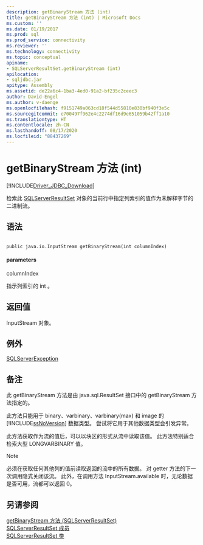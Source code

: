 ```yaml
---
description: getBinaryStream 方法 (int)
title: getBinaryStream 方法 (int) | Microsoft Docs
ms.custom: ''
ms.date: 01/19/2017
ms.prod: sql
ms.prod_service: connectivity
ms.reviewer: ''
ms.technology: connectivity
ms.topic: conceptual
apiname:
- SQLServerResultSet.getBinaryStream (int)
apilocation:
- sqljdbc.jar
apitype: Assembly
ms.assetid: de22a6c4-1ba3-4ed0-91a2-bf235c2ceec3
author: David-Engel
ms.author: v-daenge
ms.openlocfilehash: f9151749a063cd18f544d55810e830bf940f3e5c
ms.sourcegitcommit: e700497f962e4c2274df16d9e651059b42ff1a10
ms.translationtype: HT
ms.contentlocale: zh-CN
ms.lasthandoff: 08/17/2020
ms.locfileid: "88437269"
---
```

# <a name="getbinarystream-method-int"></a>getBinaryStream 方法 (int)
[!INCLUDE[Driver_JDBC_Download](../../../includes/driver_jdbc_download.md)]

  检索此 [SQLServerResultSet](../../../connect/jdbc/reference/sqlserverresultset-class.md) 对象的当前行中指定列索引的值作为未解释字节的二进制流。  
  
## <a name="syntax"></a>语法  
  
```  
  
public java.io.InputStream getBinaryStream(int columnIndex)  
```  
  
#### <a name="parameters"></a>parameters  
 columnIndex   
  
 指示列索引的 int  。  
  
## <a name="return-value"></a>返回值  
 InputStream 对象。  
  
## <a name="exceptions"></a>例外  
 [SQLServerException](../../../connect/jdbc/reference/sqlserverexception-class.md)  
  
## <a name="remarks"></a>备注  
 此 getBinaryStream 方法是由 java.sql.ResultSet 接口中的 getBinaryStream 方法指定的。  
  
 此方法只能用于 binary、varbinary、varbinary(max) 和 image 的 [!INCLUDE[ssNoVersion](../../../includes/ssnoversion-md.md)] 数据类型。 尝试将它用于其他数据类型会引发异常。  
  
 此方法获取作为流的值后，可以以块区的形式从流中读取该值。 此方法特别适合检索大型 LONGVARBINARY 值。  
  
> [!NOTE]  
>  必须在获取任何其他列的值前读取返回的流中的所有数据。 对 getter 方法的下一次调用隐式关闭该流。 此外，在调用方法 InputStream.available 时，无论数据是否可用，流都可以返回 0。  
  
## <a name="see-also"></a>另请参阅  
 [getBinaryStream 方法 &#40;SQLServerResultSet&#41;](../../../connect/jdbc/reference/getbinarystream-method-sqlserverresultset.md)   
 [SQLServerResultSet 成员](../../../connect/jdbc/reference/sqlserverresultset-members.md)   
 [SQLServerResultSet 类](../../../connect/jdbc/reference/sqlserverresultset-class.md)  
  
  
